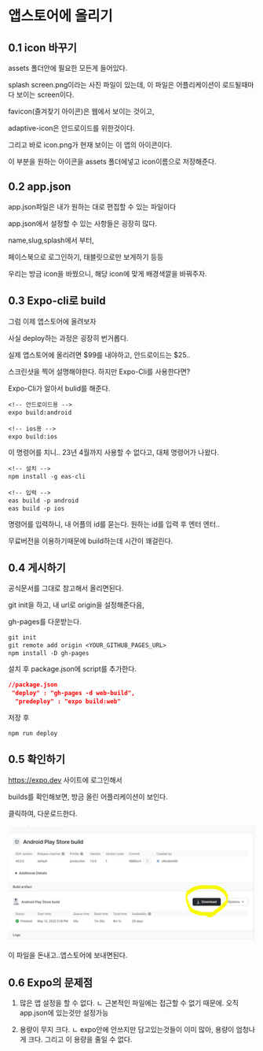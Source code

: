 # 앱스토어에 올리기

## 0.1 icon 바꾸기
assets 폴더안에 필요한 모든게 들어있다.

splash screen.png이라는 사진 파일이 있는데, 이 파일은 어플리케이션이 로드될때마다 보이는 screen이다.

favicon(즐겨찾기 아이콘)은 웹에서 보이는 것이고,

adaptive-icon은 안드로이드를 위한것이다.

그리고 바로 icon.png가 현재 보이는 이 앱의 아이콘이다.

이 부분을 원하는 아이콘을 assets 폴더에넣고 icon이름으로 저장해준다.


## 0.2 app.json
app.json파일은 
내가 원하는 대로 편집할 수 있는 파일이다

app.json에서 설정할 수 있는 사항들은 굉장히 많다.

name,slug,splash에서 부터,

페이스북으로 로그인하기, 태블릿으로만 보게하기 등등

우리는 방금 icon을 바꿨으니, 해당 icon에 맞게 배경색깔을 바꿔주자.


## 0.3 Expo-cli로 build 

그럼 이제 앱스토어에 올려보자

사실 deploy하는 과정은 굉장히 번거롭다.

실제 앱스토어에 올리려면 $99를 내야하고, 안드로이드는 $25..

스크린샷을 찍어 설명해야한다.
하지만 Expo-Cli를 사용한다면?

Expo-Cli가 알아서 bulid를 해준다.

```node
<!-- 안드로이드용 -->
expo build:android

<!-- ios용 -->
expo build:ios
```
이 명령어를 치니..
23년 4월까지 사용할 수 없다고, 대체 명령어가 나왔다.

```node
<!-- 설치 -->
npm install -g eas-cli

<!-- 입력 -->
eas build -p android
eas build -p ios
```

명령어를 입력하니, 내 어플의 id를 묻는다.
원하는 id를 입력 후 엔터 엔터..

무료버전을 이용하기때문에 build하는데 시간이 꽤걸린다.


## 0.4 게시하기
공식문서를 그대로 참고해서 올리면된다.

git init을 하고, 내 url로 origin을 설정해준다음,

gh-pages를 다운받는다.

```node
git init
git remote add origin <YOUR_GITHUB_PAGES_URL>
npm install -D gh-pages
```

설치 후 package.json에 script를 추가한다.
```json
//package.json
 "deploy" : "gh-pages -d web-build",
  "predeploy" : "expo build:web"
```

저장 후

```node
npm run deploy
```


## 0.5 확인하기
https://expo.dev 사이트에 로그인해서

builds를 확인해보면, 방금 올린 어플리케이션이 보인다.

클릭하여, 다운로드한다.

![Alt text](../IMG/expo_down.JPG)


이 파일을 돈내고..앱스토어에 보내면된다.


## 0.6 Expo의 문제점

 1. 많은 앱 설정을 할 수 없다.
 ㄴ 근본적인 파일에는 접근할 수 없기 때문에. 오직 app.json에 있는것만 설정가능

2. 용량이 무지 크다.
ㄴ expo안에 안쓰지만 담고있는것들이 이미 많아, 용량이 엄청나게 크다. 그리고 이 용량을 줄일 수 없다.



